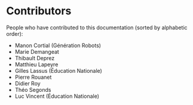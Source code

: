 # Contributors

People who have contributed to this documentation (sorted by alphabetic order):

* Manon Cortial (Génération Robots)
* Marie Demangeat
* Thibault Deprez
* Matthieu Lapeyre
* Gilles Lassus (Éducation Nationale)
* Pierre Rouanet
* Didier Roy
* Théo Segonds
* Luc Vincent (Éducation Nationale)

